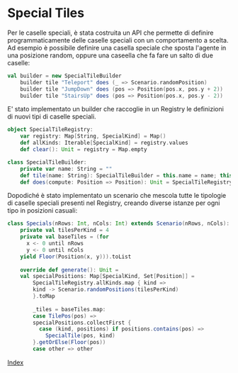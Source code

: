 # Special Tiles

Per le caselle speciali, è stata costruita un API che permette di definire programmaticamente delle caselle speciali con un comportamento a scelta. 
Ad esempio è possibile definire una casella speciale che sposta l'agente in una posizione random, oppure una caseella che fa fare un salto di due caselle: 
```scala
val builder = new SpecialTileBuilder
    builder tile "Teleport" does (_ => Scenario.randomPosition)
    builder tile "JumpDown" does (pos => Position(pos.x, pos.y + 2))
    builder tile "StairsUp" does (pos => Position(pos.x, pos.y - 2))
```

E' stato implementato un builder che raccoglie in un Registry le definizioni di nuovi tipi di caselle speciali. 
```scala
object SpecialTileRegistry:
    var registry: Map[String, SpecialKind] = Map()
    def allKinds: Iterable[SpecialKind] = registry.values
    def clear(): Unit = registry = Map.empty

class SpecialTileBuilder:
    private var name: String = ""
    def tile(name: String): SpecialTileBuilder = this.name = name; this
    def does(compute: Position => Position): Unit = SpecialTileRegistry.registry += name -> SpecialKind(name, compute)
```

Dopodiché è stato implementato un scenario che mescola tutte le tipologie di caselle speciali presenti nel Registry, 
creando diverse istanze per ogni tipo in posizioni casuali: 
```scala
class Specials(nRows: Int, nCols: Int) extends Scenario(nRows, nCols):
    private val tilesPerKind = 4
    private val baseTiles = (for
      x <- 0 until nRows
      y <- 0 until nCols
    yield Floor(Position(x, y))).toList
    
    override def generate(): Unit =
    val specialPositions: Map[SpecialKind, Set[Position]] =
        SpecialTileRegistry.allKinds.map { kind =>
        kind -> Scenario.randomPositions(tilesPerKind)
        }.toMap
    
        _tiles = baseTiles.map:
        case TilePos(pos) =>
        specialPositions.collectFirst {
          case (kind, positions) if positions.contains(pos) =>
            SpecialTile(pos, kind)
        }.getOrElse(Floor(pos))
        case other => other
```


[Index](../index.md)